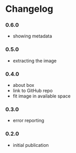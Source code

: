 # Changelog

### 0.6.0
- showing metadata

### 0.5.0
- extracting the image

### 0.4.0
- about box
- link to GitHub repo
- fit image in available space

### 0.3.0
- error reporting

### 0.2.0
- initial publication
